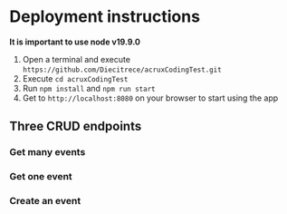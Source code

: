 # Deployment instructions

**It is important to use node v19.9.0**

1. Open a terminal and execute `https://github.com/Diecitrece/acruxCodingTest.git`
2. Execute `cd acruxCodingTest`
3. Run `npm install` and `npm run start`
4. Get to `http://localhost:8080` on your browser to start using the app

## Three CRUD endpoints

### Get many events
### Get one event
### Create an event
